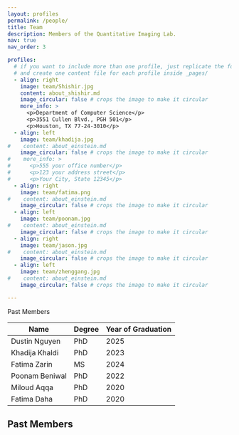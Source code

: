 ```yaml
---
layout: profiles
permalink: /people/
title: Team
description: Members of the Quantitative Imaging Lab.
nav: true
nav_order: 3

profiles:
  # if you want to include more than one profile, just replicate the following block
  # and create one content file for each profile inside _pages/
  - align: right
    image: team/Shishir.jpg
    content: about_shishir.md
    image_circular: false # crops the image to make it circular
    more_info: >
      <p>Department of Computer Science</p>
      <p>3551 Cullen Blvd., PGH 501</p>
      <p>Houston, TX 77-24-3010</p>
  - align: left
    image: team/khadija.jpg
#    content: about_einstein.md
    image_circular: false # crops the image to make it circular
#    more_info: >
#      <p>555 your office number</p>
#      <p>123 your address street</p>
#      <p>Your City, State 12345</p>
  - align: right
    image: team/fatima.png
#    content: about_einstein.md
    image_circular: false # crops the image to make it circular
  - align: left
    image: team/poonam.jpg
#    content: about_einstein.md
    image_circular: false # crops the image to make it circular
  - align: right
    image: team/jason.jpg
#    content: about_einstein.md
    image_circular: false # crops the image to make it circular
  - align: left
    image: team/zhenggang.jpg
#    content: about_einstein.md
    image_circular: false # crops the image to make it circular

---
```

<p> Past Members</p>
<table>
  <thead>
    <tr>
      <th>Name</th>
      <th>Degree</th>
      <th>Year of Graduation</th>
    </tr>
  </thead>
  <tbody>
    <tr>
      <td>Dustin Nguyen</td>
      <td>PhD</td>
      <td>2025</td>
    </tr>
    <tr>
      <td>Khadija Khaldi</td>
      <td>PhD</td>
      <td>2023</td>
    </tr>
    <tr>
      <td>Fatima Zarin</td>
      <td>MS</td>
      <td>2024</td>
    </tr>
    <tr>
      <td>Poonam Beniwal</td>
      <td>PhD</td>
      <td>2022</td>
    </tr>
    <tr>
      <td>Miloud Aqqa</td>
      <td>PhD</td>
      <td>2020</td>
    </tr>
    <tr>
      <td>Fatima Daha</td>
      <td>PhD</td>
      <td>2020</td>
    </tr>
  </tbody>
</table>

## Past Members
